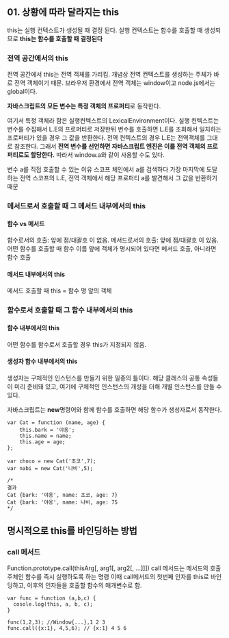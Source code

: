 ## 01. 상황에 따라 달라지는 this
this는 실행 컨텍스트가 생성될 때 결정 된다. 실행 컨텍스트는 함수를 호출할 때 생성되므로 **this는 함수를 호출할 때 결정된다**


### 전역 공간에서의 this
전역 공간에서 this는 전역 객체를 가리킴. 개념상 전역 컨텍스트를 생성하는 주체가 바로 전역 객체이기 때문. 
브라우저 환경에서 전역 객체는 window이고 node.js에서는 global이다.

**자바스크립트의 모든 변수는 특정 객체의 프로퍼티**로 동작한다.

여기서 특정 객체라 함은 실행컨텍스트의 LexicalEnvironment이다. 
실행 컨텍스트는 변수를 수집해서 L.E의 프로퍼티로 저장한뒤 변수를 호출하면 L.E를 조회해서 일치하는 프로퍼티가 있을 경우 그 값을 반환한다.
전역 컨텍스트의 경우 L.E는 전역객체를 그대로 참조한다. 그래서 **전역 변수를 선언하면 자바스크립트 엔진은 이를 전역 객체의 프로퍼티로도 할당한다.** 
따라서 window.a와 같이 사용할 수도 있다.

변수 a를 직접 호출할 수 있는 이유
스코프 체인에서 a를 검색하다 가장 마지막에 도달하는 전역 스코프의 L.E, 전역 객체에서 해당 프로퍼티 a를 발견해서 그 값을 반환하기 때문

### 메서드로서 호출할 때 그 메서드 내부에서의 this
#### 함수 vs 메서드
함수로서의 호출: 앞에 점/대괄호 이 없음.
메서드로서의 호출: 앞에 점/대괄호 이 있음.
어떤 함수를 호출할 때 함수 이름 앞에 객체가 명시되어 있다면 메서드 호출, 아니라면 함수 호출

#### 메서드 내부에서의 this
메서드 호출할 때 this = 함수 명 앞의 객체

### 함수로서 호출할 때 그 함수 내부에서의 this
#### 함수 내부에서의 this
어떤 함수를 함수로서 호출할 경우 this가 지정되지 않음.

#### 생성자 함수 내부에서의 this
생성자는 구체적인 인스턴스를 만들기 위한 일종의 틀이다. 
해당 클래스의 공통 속성들이 미리 준비돼 있고, 여기에 구체적인 인스턴스의 개성을 더해 개별 인스턴스를 만들 수 있다.

자바스크립트는 **new**명령어와 함께 함수를 호출하면 해당 함수가 생성자로서 동작한다.

```
var Cat = function (name, age) {
    this.bark = '야옹';
    this.name = name;
    this.age = age;
};

var choco = new Cat('초코',7);
var nabi = new Cat('나비',5);

/*
결과
Cat {bark: '야옹', name: 초코, age: 7}
Cat {bark: '야옹', name: 나비, age: 75
*/
```
## 명시적으로 this를 바인딩하는 방법
### call 메서드
Function.prototype.call(thisArg[, arg1[, arg2[, ...]]])
call 메서드는 메서드의 호출 주체인 함수를 즉시 실행하도록 하는 명령
이때 call메서드의 첫번째 인자를 this로 바인딩하고, 이후의 인자들을 호출할 함수의 매개변수로 함.
```
var func = function (a,b,c) {
  cosole.log(this, a, b, c);
}

func(1,2,3); //Window{...},1 2 3
func.call({x:1}, 4,5,6); // {x:1} 4 5 6
```
